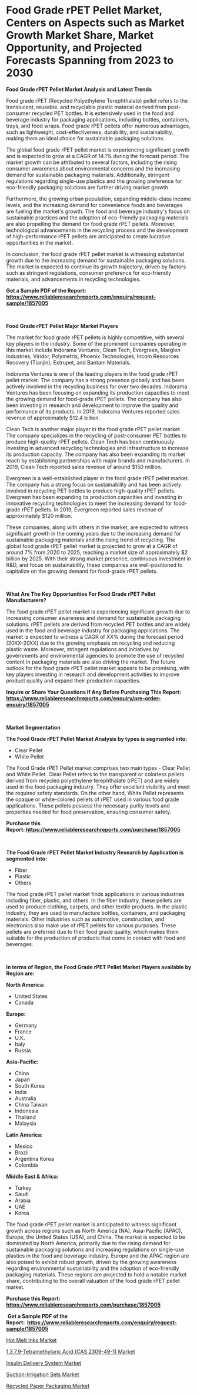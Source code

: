 <p><h1>Food Grade rPET Pellet Market, Centers on Aspects such as Market Growth Market Share, Market Opportunity, and Projected Forecasts Spanning from 2023 to 2030</h1></p><p><strong>Food Grade rPET Pellet Market Analysis and Latest Trends</strong></p>
<p><p>Food grade rPET (Recycled Polyethylene Terephthalate) pellet refers to the translucent, reusable, and recyclable plastic material derived from post-consumer recycled PET bottles. It is extensively used in the food and beverage industry for packaging applications, including bottles, containers, trays, and food wraps. Food grade rPET pellets offer numerous advantages, such as lightweight, cost-effectiveness, durability, and sustainability, making them an ideal choice for sustainable packaging solutions.</p><p>The global food grade rPET pellet market is experiencing significant growth and is expected to grow at a CAGR of 14.1% during the forecast period. The market growth can be attributed to several factors, including the rising consumer awareness about environmental concerns and the increasing demand for sustainable packaging materials. Additionally, stringent regulations regarding single-use plastics and the growing preference for eco-friendly packaging solutions are further driving market growth.</p><p>Furthermore, the growing urban population, expanding middle-class income levels, and the increasing demand for convenience foods and beverages are fueling the market's growth. The food and beverage industry's focus on sustainable practices and the adoption of eco-friendly packaging materials are also propelling the demand for food grade rPET pellets. Moreover, technological advancements in the recycling process and the development of high-performance rPET pellets are anticipated to create lucrative opportunities in the market.</p><p>In conclusion, the food grade rPET pellet market is witnessing substantial growth due to the increasing demand for sustainable packaging solutions. The market is expected to continue its growth trajectory, driven by factors such as stringent regulations, consumer preference for eco-friendly materials, and advancements in recycling technologies.</p></p>
<p><strong>Get a Sample PDF of the Report:&nbsp; <a href="https://www.reliableresearchreports.com/enquiry/request-sample/1857005">https://www.reliableresearchreports.com/enquiry/request-sample/1857005</a></strong></p>
<p>&nbsp;</p>
<p><strong>Food Grade rPET Pellet Major Market Players</strong></p>
<p><p>The market for food grade rPET pellets is highly competitive, with several key players in the industry. Some of the prominent companies operating in this market include Indorama Ventures, Clean Tech, Evergreen, Marglen Industries, Viridor, Polymetrix, Phoenix Technologies, Incom Resources Recovery (Tianjin), Extrupet, and Bantam Materials.</p><p>Indorama Ventures is one of the leading players in the food grade rPET pellet market. The company has a strong presence globally and has been actively involved in the recycling business for over two decades. Indorama Ventures has been focusing on expanding its production capacities to meet the growing demand for food-grade rPET pellets. The company has also been investing in research and development to improve the quality and performance of its products. In 2019, Indorama Ventures reported sales revenue of approximately $12.4 billion.</p><p>Clean Tech is another major player in the food grade rPET pellet market. The company specializes in the recycling of post-consumer PET bottles to produce high-quality rPET pellets. Clean Tech has been continuously investing in advanced recycling technologies and infrastructure to increase its production capacity. The company has also been expanding its market reach by establishing partnerships with major brands and manufacturers. In 2019, Clean Tech reported sales revenue of around $150 million.</p><p>Evergreen is a well-established player in the food grade rPET pellet market. The company has a strong focus on sustainability and has been actively involved in recycling PET bottles to produce high-quality rPET pellets. Evergreen has been expanding its production capacities and investing in innovative recycling technologies to meet the increasing demand for food-grade rPET pellets. In 2019, Evergreen reported sales revenue of approximately $120 million.</p><p>These companies, along with others in the market, are expected to witness significant growth in the coming years due to the increasing demand for sustainable packaging materials and the rising trend of recycling. The global food grade rPET pellet market is projected to grow at a CAGR of around 7% from 2020 to 2025, reaching a market size of approximately $2 billion by 2025. With their strong market presence, continuous investment in R&D, and focus on sustainability, these companies are well-positioned to capitalize on the growing demand for food-grade rPET pellets.</p></p>
<p>&nbsp;</p>
<p><strong>What Are The Key Opportunities For Food Grade rPET Pellet Manufacturers?</strong></p>
<p><p>The food grade rPET pellet market is experiencing significant growth due to increasing consumer awareness and demand for sustainable packaging solutions. rPET pellets are derived from recycled PET bottles and are widely used in the food and beverage industry for packaging applications. The market is expected to witness a CAGR of XX% during the forecast period (20XX-20XX) due to the growing emphasis on recycling and reducing plastic waste. Moreover, stringent regulations and initiatives by governments and environmental agencies to promote the use of recycled content in packaging materials are also driving the market. The future outlook for the food grade rPET pellet market appears to be promising, with key players investing in research and development activities to improve product quality and expand their production capacities.</p></p>
<p><strong>Inquire or Share Your Questions If Any Before Purchasing This Report: <a href="https://www.reliableresearchreports.com/enquiry/pre-order-enquiry/1857005">https://www.reliableresearchreports.com/enquiry/pre-order-enquiry/1857005</a></strong></p>
<p>&nbsp;</p>
<p><strong>Market Segmentation</strong></p>
<p><strong>The Food Grade rPET Pellet Market Analysis by types is segmented into:</strong></p>
<p><ul><li>Clear Pellet</li><li>White Pellet</li></ul></p>
<p><p>The Food Grade rPET Pellet market comprises two main types - Clear Pellet and White Pellet. Clear Pellet refers to the transparent or colorless pellets derived from recycled polyethylene terephthalate (rPET) and are widely used in the food packaging industry. They offer excellent visibility and meet the required safety standards. On the other hand, White Pellet represents the opaque or white-colored pellets of rPET used in various food grade applications. These pellets possess the necessary purity levels and properties needed for food preservation, ensuring consumer safety.</p></p>
<p><strong>Purchase this Report:&nbsp;<a href="https://www.reliableresearchreports.com/purchase/1857005">https://www.reliableresearchreports.com/purchase/1857005</a></strong></p>
<p>&nbsp;</p>
<p><strong>The Food Grade rPET Pellet Market Industry Research by Application is segmented into:</strong></p>
<p><ul><li>Fiber</li><li>Plastic</li><li>Others</li></ul></p>
<p><p>The food grade rPET pellet market finds applications in various industries including fiber, plastic, and others. In the fiber industry, these pellets are used to produce clothing, carpets, and other textile products. In the plastic industry, they are used to manufacture bottles, containers, and packaging materials. Other industries such as automotive, construction, and electronics also make use of rPET pellets for various purposes. These pellets are preferred due to their food grade quality, which makes them suitable for the production of products that come in contact with food and beverages.</p></p>
<p>&nbsp;</p>
<p><strong>In terms of Region, the Food Grade rPET Pellet Market Players available by Region are:</strong></p>
<p>
    <p> <strong> North America: </strong>
        <ul>
            <li>United States</li>
            <li>Canada</li>
        </ul>
        </p> 
    <p> <strong> Europe: </strong>
        <ul>
            <li>Germany</li>
            <li>France</li>
            <li>U.K.</li>
            <li>Italy</li>
            <li>Russia</li>
        </ul>
        </p> 
    <p> <strong> Asia-Pacific: </strong>
        <ul>
            <li>China</li>
            <li>Japan</li>
            <li>South Korea</li>
            <li>India</li>
            <li>Australia</li>
            <li>China Taiwan</li>
            <li>Indonesia</li>
            <li>Thailand</li>
            <li>Malaysia</li>
        </ul>
        </p> 
    <p> <strong> Latin America: </strong>
        <ul>
            <li>Mexico</li>
            <li>Brazil</li>
            <li>Argentina Korea</li>
            <li>Colombia</li>
        </ul>
        </p> 
    <p> <strong> Middle East & Africa: </strong>
        <ul>
            <li>Turkey</li>
            <li>Saudi</li>
            <li>Arabia</li>
            <li>UAE</li>
            <li>Korea</li>
        </ul>
    </p>
    </p>
<p><p>The food grade rPET pellet market is anticipated to witness significant growth across regions such as North America (NA), Asia-Pacific (APAC), Europe, the United States (USA), and China. The market is expected to be dominated by North America, primarily due to the rising demand for sustainable packaging solutions and increasing regulations on single-use plastics in the food and beverage industry. Europe and the APAC region are also poised to exhibit robust growth, driven by the growing awareness regarding environmental sustainability and the adoption of eco-friendly packaging materials. These regions are projected to hold a notable market share, contributing to the overall valuation of the food grade rPET pellet market.</p></p>
<p><strong>Purchase this Report: <a href="https://www.reliableresearchreports.com/purchase/1857005">https://www.reliableresearchreports.com/purchase/1857005</a></strong></p>
<p>&nbsp;<strong>Get a Sample PDF of the Report:&nbsp;&nbsp;<a href="https://www.reliableresearchreports.com/enquiry/request-sample/1857005">https://www.reliableresearchreports.com/enquiry/request-sample/1857005</a></strong></p>
<p><strong></strong></p>
<p><p><a href="https://www.linkedin.com/pulse/hot-melt-inks-market-research-report-unlocks-analysis/">Hot Melt Inks Market</a></p><p><a href="https://www.linkedin.com/pulse/1379-tetramethyluric-acid-cas-2309-49-1-market-insights-players/">1,3,7,9-Tetramethyluric Acid (CAS 2309-49-1) Market</a></p><p><a href="https://medium.com/@sheetal.reportprime/insulin-delivery-system-market-size-market-outlook-and-market-forecast-2023-to-2030-d7b36f35df46">Insulin Delivery System Market</a></p><p><a href="https://medium.com/@krithi.reportprime/suction-irrigation-sets-market-size-and-market-trends-complete-industry-overview-2023-to-2030-6426711cb4f1">Suction-Irrigation Sets Market</a></p><p><a href="https://www.linkedin.com/pulse/recycled-paper-packaging-market-research-report-provides-p0dac/">Recycled Paper Packaging Market</a></p></p>